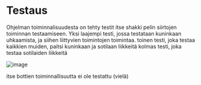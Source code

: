 # Testaus
Ohjelman toiminnalisuudesta on tehty testit itse shakki pelin siirtojen toiminnan testaamiseen.
Yksi laajempi testi, jossa testataan kuninkaan uhkaamista, ja siihen liittyvien toimintojen toimintaa.
toinen testi, joka testaa kaikkien muiden, paitsi kuninkaan ja sotilaan liikkeitä
kolmas testi, joka testaa sotilaiden liikkeitä

![image](https://user-images.githubusercontent.com/117186747/216830037-0d4c6429-4655-4d57-9886-7a631c9ae096.png)

itse bottien toiminnallisuutta ei ole testattu (vielä)
